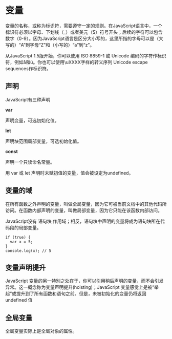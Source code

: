 # 变量

变量的名称，或称为标识符，需要遵守一定的规则。在JavaScript语言中，一个标识符必须以字母、下划线（_）或者美元（$）符号开头；后续的字符可以包含数字（0-9）。因为JavaScript语言是区分大小写的，这里所指的字母可以是（大写的）“A”到字母“Z”和（小写的）“a”到“z”。

从JavaScript 1.5版开始，你可以使用 ISO 8859-1 或 Unicode 编码的字符作标识符，例如å和ü。你也可以使用\uXXXX字样的转义序列 Unicode escape sequences作标识符。

## 声明

JavaScript有三种声明

**var**

声明变量，可选初始化值。

**let**

声明块范围局部变量，可选初始化值。

**const**

声明一个只读命名常量。 

用 var 或 let 声明时未赋初值的变量，值会被设定为undefined。

## 变量的域

在所有函数之外声明的变量，叫做全局变量，因为它可被当前文档中的其他代码所访问。在函数内部声明的变量，叫做局部变量，因为它只能在该函数内部访问。

JavaScript没有 语句块 作用域；相反，语句块中声明的变量将成为语句块所在代码段的局部变量。

    if (true) {
      var x = 5;
    }
    console.log(x); // 5

## 变量声明提升

JavaScript 变量的另一特别之处在于，你可以引用稍后声明的变量，而不会引发异常。这一概念称为变量声明提升(hoisting)；JavaScript 变量感觉上是被“举起”或提升到了所有函数和语句之前。但是，未被初始化的变量仍将返回 undefined 值

## 全局变量

全局变量实际上是全局对象的属性。
